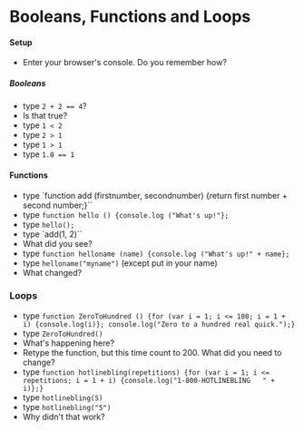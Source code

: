 # Booleans, Functions and Loops

#### Setup
* Enter your browser's console. Do you remember how?

####
##### Booleans
* type `2 + 2 == 4`?
* Is that true?
* type `1 < 2`
* type `2 > 1`
* type `1 > 1 `
* type `1.0 == 1`


#### Functions

* type `function add (firstnumber, secondnumber) {return first number + second number;}``
* type `function hello () {console.log ("What's up!"};`
* type `hello();`
* type `add(1, 2)``
* What did you see?
* type `function helloname (name) {console.log ("What's up!" + name};`
* type `helloname("myname")` (except put in your name)
* What changed?

### Loops

* type `function ZeroToHundred () {for (var i = 1; i <= 100; i = 1 + i) {console.log(i)};
    console.log("Zero to a hundred real quick.");}`
* type `ZeroToHundred()`
* What's happening here?
* Retype the function, but this time count to 200. What did you need to change?
* type `function hotlinebling(repetitions) {for (var i = 1; i <= repetitions; i = 1 + i)
    {console.log("1-800-HOTLINEBLING   " + i)};}`
 * type `hotlinebling(5)`
 * type `hotlinebling("5")`
 * Why didn't that work?
